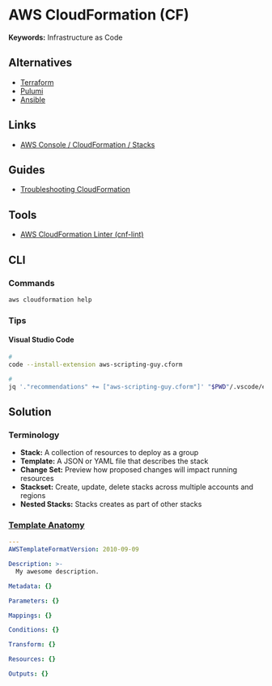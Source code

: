 # AWS CloudFormation (CF)

<!--
DependsOn Attribute
Wait Condition
-->

**Keywords:** Infrastructure as Code

## Alternatives

- [Terraform](/hashicorp/terraform/README.md)
- [Pulumi](/pulumi.md)
- [Ansible](/ansible.md)

## Links

- [AWS Console / CloudFormation / Stacks](https://console.aws.amazon.com/cloudformation/home?region=us-east-1#/stacks?filteringStatus=active&filteringText=&viewNested=true&hideStacks=false)

## Guides

- [Troubleshooting CloudFormation](https://docs.aws.amazon.com/AWSCloudFormation/latest/UserGuide/troubleshooting.html)

## Tools

- [AWS CloudFormation Linter (cnf-lint)](/cfn-lint.md)

## CLI

### Commands

```sh
aws cloudformation help
```

### Tips

#### Visual Studio Code

```sh
#
code --install-extension aws-scripting-guy.cform

#
jq '."recommendations" += ["aws-scripting-guy.cform"]' "$PWD"/.vscode/extensions.json | sponge "$PWD"/.vscode/extensions.json
```

## Solution

### Terminology

- **Stack:** A collection of resources to deploy as a group
- **Template:** A JSON or YAML file that describes the stack
- **Change Set:** Preview how proposed changes will impact running resources
- **Stackset:** Create, update, delete stacks across multiple accounts and regions
- **Nested Stacks:** Stacks creates as part of other stacks

### [Template Anatomy](https://docs.aws.amazon.com/AWSCloudFormation/latest/UserGuide/template-anatomy.html)

```yaml
---
AWSTemplateFormatVersion: 2010-09-09

Description: >-
  My awesome description.

Metadata: {}

Parameters: {}

Mappings: {}

Conditions: {}

Transform: {}

Resources: {}

Outputs: {}
```
